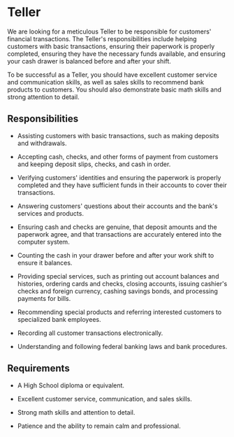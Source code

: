 # Teller

We are looking for a meticulous Teller to be responsible for customers' financial transactions. The Teller's responsibilities include helping customers with basic transactions, ensuring their paperwork is properly completed, ensuring they have the necessary funds available, and ensuring your cash drawer is balanced before and after your shift.

To be successful as a Teller, you should have excellent customer service and communication skills, as well as sales skills to recommend bank products to customers. You should also demonstrate basic math skills and strong attention to detail.

## Responsibilities

* Assisting customers with basic transactions, such as making deposits and withdrawals.

* Accepting cash, checks, and other forms of payment from customers and keeping deposit slips, checks, and cash in order.

* Verifying customers' identities and ensuring the paperwork is properly completed and they have sufficient funds in their accounts to cover their transactions.

* Answering customers' questions about their accounts and the bank's services and products.

* Ensuring cash and checks are genuine, that deposit amounts and the paperwork agree, and that transactions are accurately entered into the computer system.

* Counting the cash in your drawer before and after your work shift to ensure it balances.

* Providing special services, such as printing out account balances and histories, ordering cards and checks, closing accounts, issuing cashier's checks and foreign currency, cashing savings bonds, and processing payments for bills.

* Recommending special products and referring interested customers to specialized bank employees.

* Recording all customer transactions electronically.

* Understanding and following federal banking laws and bank procedures.

## Requirements

* A High School diploma or equivalent.

* Excellent customer service, communication, and sales skills.

* Strong math skills and attention to detail.

* Patience and the ability to remain calm and professional.

